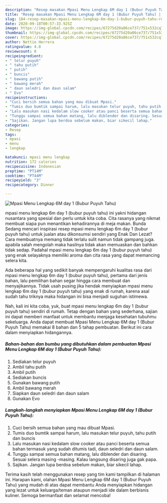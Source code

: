 ```yaml
---
description: "Resep masakan Mpasi Menu Lengkap 6M day 1 (Bubur Puyuh Tahu) | Resep Bumbu Mpasi Menu Lengkap 6M day 1 (Bubur Puyuh Tahu) Yang Enak Banget"
title: "Resep masakan Mpasi Menu Lengkap 6M day 1 (Bubur Puyuh Tahu) | Resep Bumbu Mpasi Menu Lengkap 6M day 1 (Bubur Puyuh Tahu) Yang Enak Banget"
slug: 184-resep-masakan-mpasi-menu-lengkap-6m-day-1-bubur-puyuh-tahu-resep-bumbu-mpasi-menu-lengkap-6m-day-1-bubur-puyuh-tahu-yang-enak-banget
date: 2020-09-18T00:57:33.925Z
image: https://img-global.cpcdn.com/recipes/67275d20a86ce737/751x532cq70/mpasi-menu-lengkap-6m-day-1-bubur-puyuh-tahu-foto-resep-utama.jpg
thumbnail: https://img-global.cpcdn.com/recipes/67275d20a86ce737/751x532cq70/mpasi-menu-lengkap-6m-day-1-bubur-puyuh-tahu-foto-resep-utama.jpg
cover: https://img-global.cpcdn.com/recipes/67275d20a86ce737/751x532cq70/mpasi-menu-lengkap-6m-day-1-bubur-puyuh-tahu-foto-resep-utama.jpg
author: Nettie Herrera
ratingvalue: 4.8
reviewcount: 8
recipeingredient:
- " telur puyuh"
- " tahu putih"
- " putih"
- " buncis"
- " bawang putih"
- " bawang merah"
- " daun seledri dan daun salam"
- " Evo"
recipeinstructions:
- "Cuci bersih semua bahan yang mau dibuat Mpasi."
- "Tumis duo bumtik sampai harum, lalu masukan telur puyuh, tahu putih dan buncis"
- "Lalu masukan nasi kedalam slow cooker atau panci beserta semua bahan termasuk yang sudah ditumis tadi, daun seledri dan daun salam."
- "Tunggu sampai semua bahan matang, lalu diblender dan disaring. Sesuai selera masing -masing. Kalau langsung disaring juga gak papa."
- "Sajikan. Jangan lupa berdoa sebelum makan, biar sikecil lahap."
categories:
- Resep
tags:
- mpasi
- menu
- lengkap

katakunci: mpasi menu lengkap 
nutrition: 172 calories
recipecuisine: Indonesian
preptime: "PT14M"
cooktime: "PT44M"
recipeyield: "3"
recipecategory: Dinner

---
```



![Mpasi Menu Lengkap 6M day 1 (Bubur Puyuh Tahu)](https://img-global.cpcdn.com/recipes/67275d20a86ce737/751x532cq70/mpasi-menu-lengkap-6m-day-1-bubur-puyuh-tahu-foto-resep-utama.jpg)


mpasi menu lengkap 6m day 1 (bubur puyuh tahu) ini yakni hidangan nusantara yang spesial dan perlu untuk kita coba. Cita rasanya yang nikmat membuat siapa pun menantikan kehadirannya di meja makan.
Bunda Sedang mencari inspirasi resep mpasi menu lengkap 6m day 1 (bubur puyuh tahu) untuk jualan atau dikonsumsi sendiri yang Enak Dan Lezat? Cara membuatnya memang tidak terlalu sulit namun tidak gampang juga. apabila salah mengolah maka hasilnya tidak akan memuaskan dan bahkan tidak sedap. Padahal mpasi menu lengkap 6m day 1 (bubur puyuh tahu) yang enak selayaknya memiliki aroma dan cita rasa yang dapat memancing selera kita.



Ada beberapa hal yang sedikit banyak mempengaruhi kualitas rasa dari mpasi menu lengkap 6m day 1 (bubur puyuh tahu), pertama dari jenis bahan, lalu pemilihan bahan segar hingga cara membuat dan menyajikannya. Tidak usah pusing jika hendak menyiapkan mpasi menu lengkap 6m day 1 (bubur puyuh tahu) yang enak di rumah, karena asal sudah tahu triknya maka hidangan ini bisa menjadi suguhan istimewa.


Nah, kali ini kita coba, yuk, buat mpasi menu lengkap 6m day 1 (bubur puyuh tahu) sendiri di rumah. Tetap dengan bahan yang sederhana, sajian ini dapat memberi manfaat untuk membantu menjaga kesehatan tubuhmu sekeluarga. Anda dapat membuat Mpasi Menu Lengkap 6M day 1 (Bubur Puyuh Tahu) memakai 8 bahan dan 5 tahap pembuatan. Berikut ini cara dalam menyiapkan hidangannya.

<!--inarticleads1-->

##### Bahan-bahan dan bumbu yang dibutuhkan dalam pembuatan Mpasi Menu Lengkap 6M day 1 (Bubur Puyuh Tahu):

1. Sediakan  telur puyuh
1. Ambil  tahu putih
1. Ambil  putih
1. Sediakan  buncis
1. Gunakan  bawang putih
1. Ambil  bawang merah
1. Siapkan  daun seledri dan daun salam
1. Gunakan  Evo




<!--inarticleads2-->

##### Langkah-langkah menyiapkan Mpasi Menu Lengkap 6M day 1 (Bubur Puyuh Tahu):

1. Cuci bersih semua bahan yang mau dibuat Mpasi.
1. Tumis duo bumtik sampai harum, lalu masukan telur puyuh, tahu putih dan buncis
1. Lalu masukan nasi kedalam slow cooker atau panci beserta semua bahan termasuk yang sudah ditumis tadi, daun seledri dan daun salam.
1. Tunggu sampai semua bahan matang, lalu diblender dan disaring. Sesuai selera masing -masing. Kalau langsung disaring juga gak papa.
1. Sajikan. Jangan lupa berdoa sebelum makan, biar sikecil lahap.




Terima kasih telah menggunakan resep yang tim kami tampilkan di halaman ini. Harapan kami, olahan Mpasi Menu Lengkap 6M day 1 (Bubur Puyuh Tahu) yang mudah di atas dapat membantu Anda menyiapkan hidangan yang lezat untuk keluarga/teman ataupun menjadi ide dalam berbisnis kuliner. Semoga bermanfaat dan selamat mencoba!
